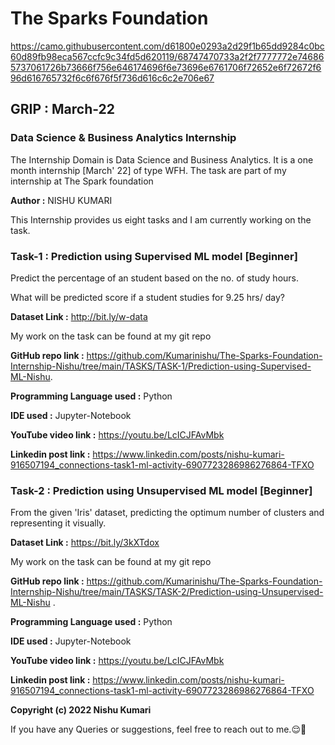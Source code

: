 # The Sparks Foundation                          

 https://camo.githubusercontent.com/d61800e0293a2d29f1b65dd9284c0bc60d89fb98eca567ccfc9c34fd5d620119/68747470733a2f2f7777772e746865737061726b73666f756e646174696f6e73696e6761706f72652e6f72672f696d616765732f6c6f676f5f736d616c6c2e706e67

## GRIP : March-22
### Data Science & Business Analytics Internship
   The Internship Domain is Data Science and Business Analytics. It is a one month internship [March' 22] of type WFH.
   The task are part of my internship at The Spark foundation 
   
**Author :** NISHU KUMARI
     
   This Internship provides us eight tasks and I am currently working on the task.
    
### Task-1 : Prediction using Supervised ML model [Beginner]

  Predict the percentage of an student based on the no. of study hours.
  
  
  What will be predicted score if a student studies for 9.25 hrs/ day?
  
  **Dataset Link :** http://bit.ly/w-data
  
  
  My work on the task can be found at my git repo 
  
  **GitHub repo link :** https://github.com/Kumarinishu/The-Sparks-Foundation-Internship-Nishu/tree/main/TASKS/TASK-1/Prediction-using-Supervised-ML-Nishu.
  
  **Programming Language used :** Python
  
  **IDE used :** Jupyter-Notebook
  
  
  **YouTube video link :** https://youtu.be/LcICJFAvMbk
  
  **Linkedin post link :** https://www.linkedin.com/posts/nishu-kumari-916507194_connections-task1-ml-activity-6907723286986276864-TFXO
  
  ### Task-2 : Prediction using Unsupervised ML model [Beginner]
  
  
  From the given 'Iris' dataset, predicting the optimum number of clusters and representing it visually.

  
  **Dataset Link :** https://bit.ly/3kXTdox
  
  
  My work on the task can be found at my git repo 
  
  **GitHub repo link :** https://github.com/Kumarinishu/The-Sparks-Foundation-Internship-Nishu/tree/main/TASKS/TASK-2/Prediction-using-Unsupervised-ML-Nishu .
  
  **Programming Language used :** Python
  
  **IDE used :** Jupyter-Notebook
  
  
  **YouTube video link :** https://youtu.be/LcICJFAvMbk
  
  **Linkedin post link :** https://www.linkedin.com/posts/nishu-kumari-916507194_connections-task1-ml-activity-6907723286986276864-TFXO
  
  **Copyright (c) 2022 Nishu Kumari**

If you have any Queries or suggestions, feel free to reach out to me.😌🙂
